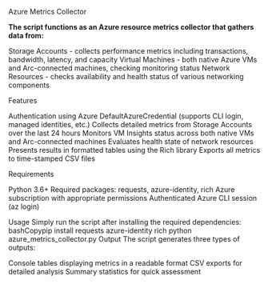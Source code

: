 Azure Metrics Collector

**The script functions as an Azure resource metrics collector that gathers data from:**

Storage Accounts - collects performance metrics including transactions, bandwidth, latency, and capacity
Virtual Machines - both native Azure VMs and Arc-connected machines, checking monitoring status
Network Resources - checks availability and health status of various networking components

Features

Authentication using Azure DefaultAzureCredential (supports CLI login, managed identities, etc.)
Collects detailed metrics from Storage Accounts over the last 24 hours
Monitors VM Insights status across both native VMs and Arc-connected machines
Evaluates health state of network resources
Presents results in formatted tables using the Rich library
Exports all metrics to time-stamped CSV files

Requirements

Python 3.6+
Required packages: requests, azure-identity, rich
Azure subscription with appropriate permissions
Authenticated Azure CLI session (az login)

Usage
Simply run the script after installing the required dependencies:
bashCopypip install requests azure-identity rich
python azure_metrics_collector.py
Output
The script generates three types of outputs:

Console tables displaying metrics in a readable format
CSV exports for detailed analysis
Summary statistics for quick assessment
